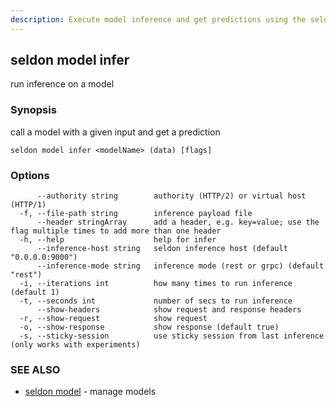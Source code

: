 ```yaml
---
description: Execute model inference and get predictions using the seldon model infer CLI command. This command allows you to run inference requests on Seldon Core models, supporting both REST and gRPC protocols, with options for batch processing, sticky sessions, and custom headers.
---
```


## seldon model infer

run inference on a model

### Synopsis

call a model with a given input and get a prediction

```
seldon model infer <modelName> (data) [flags]
```

### Options

```
      --authority string        authority (HTTP/2) or virtual host (HTTP/1)
  -f, --file-path string        inference payload file
      --header stringArray      add a header, e.g. key=value; use the flag multiple times to add more than one header
  -h, --help                    help for infer
      --inference-host string   seldon inference host (default "0.0.0.0:9000")
      --inference-mode string   inference mode (rest or grpc) (default "rest")
  -i, --iterations int          how many times to run inference (default 1)
  -t, --seconds int             number of secs to run inference
      --show-headers            show request and response headers
  -r, --show-request            show request
  -o, --show-response           show response (default true)
  -s, --sticky-session          use sticky session from last inference (only works with experiments)
```

### SEE ALSO

* [seldon model](seldon_model.md)	 - manage models

